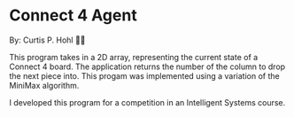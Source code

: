# Connect 4 Agent

By: Curtis P. Hohl 👨‍💻

This program takes in a 2D array, representing the current state of a Connect 4 board. The application returns the number of the column to drop the next piece into. This progam was implemented using a variation of the MiniMax algorithm.

I developed this program for a competition in an Intelligent Systems course.
